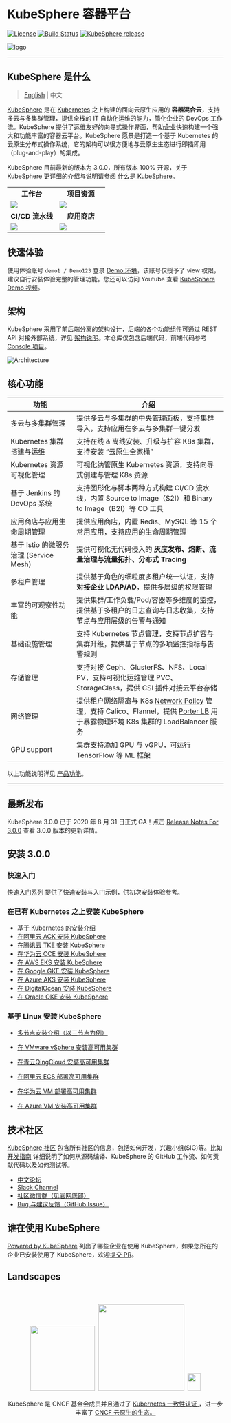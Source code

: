 # KubeSphere 容器平台

[![License](http://img.shields.io/badge/license-apache%20v2-blue.svg)](https://github.com/KubeSphere/KubeSphere/blob/master/LICENSE)
[![Build Status](https://travis-ci.org/kubesphere/kubesphere.svg?branch=master)](https://travis-ci.org/kubesphere/kubesphere)
[![KubeSphere release](https://img.shields.io/github/release/kubesphere/kubesphere.svg?color=release&label=release&logo=release&logoColor=release)](https://github.com/kubesphere/kubesphere/releases/tag/v3.0.0)

![logo](docs/images/kubesphere-logo.png)

----

## KubeSphere 是什么

> [English](README.md) | 中文

[KubeSphere](https://kubesphere.com.cn) 是在 [Kubernetes](https://kubernetes.io) 之上构建的面向云原生应用的 **容器混合云**，支持多云与多集群管理，提供全栈的 IT 自动化运维的能力，简化企业的 DevOps 工作流。KubeSphere 提供了运维友好的向导式操作界面，帮助企业快速构建一个强大和功能丰富的容器云平台。KubeSphere 愿景是打造一个基于 Kubernetes 的云原生分布式操作系统，它的架构可以很方便地与云原生生态进行即插即用（plug-and-play）的集成。

KubeSphere 目前最新的版本为 3.0.0，所有版本 100% 开源，关于 KubeSphere 更详细的介绍与说明请参阅 [什么是 KubeSphere](https://kubesphere.com.cn/docs/introduction/what-is-kubesphere/)。

<table>
  <tr>
      <td width="50%" align="center"><b>工作台</b></td>
      <td width="50%" align="center"><b>项目资源</b></td>
  </tr>
  <tr>
     <td><img src="docs/images/console.png"/></td>
     <td><img src="docs/images/project.png"/></td>
  </tr>
  <tr>
      <td width="50%" align="center"><b>CI/CD 流水线</b></td>
      <td width="50%" align="center"><b>应用商店</b></td>
  </tr>
  <tr>
     <td><img src="docs/images/cicd.png"/></td>
     <td><img src="docs/images/app-store.png"/></td>
  </tr>
</table>

## 快速体验

使用体验账号 `demo1 / Demo123` 登录 [Demo 环境](https://demo.kubesphere.io/)，该账号仅授予了 view 权限，建议自行安装体验完整的管理功能。您还可以访问 Youtube 查看 [KubeSphere Demo 视频](https://youtu.be/u5lQvhi_Xlc)。

## 架构

KubeSphere 采用了前后端分离的架构设计，后端的各个功能组件可通过 REST API 对接外部系统，详见 [架构说明](https://kubesphere.com.cn/docs/zh-CN/introduction/architecture/)。本仓库仅包含后端代码，前端代码参考 [Console 项目](https://github.com/kubesphere/console)。

![Architecture](docs/images/architecture.png)

## 核心功能

|功能 |介绍 |
| --- | ---|
|多云与多集群管理|提供多云与多集群的中央管理面板，支持集群导入，支持应用在多云与多集群一键分发|
| Kubernetes 集群搭建与运维 | 支持在线 & 离线安装、升级与扩容 K8s 集群，支持安装 “云原生全家桶” |
| Kubernetes 资源可视化管理 | 可视化纳管原生 Kubernetes 资源，支持向导式创建与管理 K8s 资源 |
| 基于 Jenkins 的 DevOps 系统 | 支持图形化与脚本两种方式构建 CI/CD 流水线，内置 Source to Image（S2I）和 Binary to Image（B2I）等 CD 工具 |
| 应用商店与应用生命周期管理 | 提供应用商店，内置 Redis、MySQL 等 15 个常用应用，支持应用的生命周期管理 |
| 基于 Istio 的微服务治理 (Service Mesh) | 提供可视化无代码侵入的 **灰度发布、熔断、流量治理与流量拓扑、分布式 Tracing** |
| 多租户管理 | 提供基于角色的细粒度多租户统一认证，支持 **对接企业 LDAP/AD**，提供多层级的权限管理 |
| 丰富的可观察性功能 | 提供集群/工作负载/Pod/容器等多维度的监控，提供基于多租户的日志查询与日志收集，支持节点与应用层级的告警与通知 |
|基础设施管理|支持 Kubernetes 节点管理，支持节点扩容与集群升级，提供基于节点的多项监控指标与告警规则 |
| 存储管理 | 支持对接 Ceph、GlusterFS、NFS、Local PV，支持可视化运维管理 PVC、StorageClass，提供 CSI 插件对接云平台存储 |
| 网络管理 | 提供租户网络隔离与 K8s [Network Policy](https://kubernetes.io/docs/concepts/services-networking/network-policies/) 管理，支持 Calico、Flannel，提供 [Porter LB](https://github.com/kubesphere/porter) 用于暴露物理环境 K8s 集群的 LoadBalancer 服务 |
| GPU support | 集群支持添加 GPU 与 vGPU，可运行 TensorFlow 等 ML 框架 |

以上功能说明详见 [产品功能](https://kubesphere.com.cn/docs/zh-CN/introduction/features/)。

----

## 最新发布

KubeSphere 3.0.0 已于 2020 年 8 月 31 日正式 GA！点击 [Release Notes For 3.0.0](https://kubesphere.com.cn/docs/release/release-v300/) 查看 3.0.0 版本的更新详情。

## 安装 3.0.0

### 快速入门

[快速入门系列](https://kubesphere.com.cn/docs/quick-start/) 提供了快速安装与入门示例，供初次安装体验参考。

### 在已有 Kubernetes 之上安装 KubeSphere

- [基于 Kubernetes 的安装介绍](https://kubesphere.com.cn/docs/installing-on-kubernetes/introduction/overview/)
- [在阿里云 ACK 安装 KubeSphere](https://kubesphere.com.cn/forum/d/1745-kubesphere-v3-0-0-dev-on-ack)
- [在腾讯云 TKE 安装 KubeSphere](https://kubesphere.com.cn/docs/installing-on-kubernetes/hosted-kubernetes/install-ks-on-tencent-tke/)
- [在华为云 CCE 安装 KubeSphere](https://kubesphere.com.cn/docs/installing-on-kubernetes/hosted-kubernetes/install-ks-on-huawei-cce/)
- [在 AWS EKS 安装 KubeSphere](https://kubesphere.com.cn/docs/installing-on-kubernetes/hosted-kubernetes/install-kubesphere-on-eks/)
- [在 Google GKE 安装 KubeSphere](https://kubesphere.com.cn/docs/installing-on-kubernetes/hosted-kubernetes/install-kubesphere-on-gke/)
- [在 Azure AKS 安装 KubeSphere](https://kubesphere.com.cn/docs/installing-on-kubernetes/hosted-kubernetes/install-kubesphere-on-aks/)
- [在 DigitalOcean 安装 KubeSphere](https://kubesphere.com.cn/docs/installing-on-kubernetes/hosted-kubernetes/install-kubesphere-on-do/)
- [在 Oracle OKE 安装 KubeSphere](https://kubesphere.com.cn/docs/installing-on-kubernetes/hosted-kubernetes/install-kubesphere-on-oke/)

### 基于 Linux 安装 KubeSphere

- [多节点安装介绍（以三节点为例）](https://kubesphere.com.cn/docs/installing-on-linux/introduction/multioverview/)
- [在 VMware vSphere 安装高可用集群](https://kubesphere.com.cn/docs/installing-on-linux/on-premises/install-kubesphere-on-vmware-vsphere/)
- [在青云QingCloud 安装高可用集群](https://kubesphere.com.cn/docs/installing-on-linux/public-cloud/kubesphere-on-qingcloud-instance/)
- [在阿里云 ECS 部署高可用集群](https://kubesphere.com.cn/docs/installing-on-linux/public-cloud/install-kubesphere-on-ali-ecs/)

- [在华为云 VM 部署高可用集群](https://kubesphere.com.cn/docs/installing-on-linux/public-cloud/install-kubesphere-on-huaweicloud-ecs/)
- [在 Azure VM 安装高可用集群](https://kubesphere.com.cn/docs/installing-on-linux/public-cloud/install-kubesphere-on-azure-vms/)

## 技术社区

[KubeSphere 社区](https://github.com/kubesphere/community) 包含所有社区的信息，包括如何开发，兴趣小组(SIG)等。比如[开发指南](https://github.com/kubesphere/community/tree/master/developer-guide/development) 详细说明了如何从源码编译、KubeSphere 的 GitHub 工作流、如何贡献代码以及如何测试等。

- [中文论坛](https://kubesphere.com.cn/forum/)
- [Slack Channel](https://join.slack.com/t/kubesphere/shared_invite/enQtNTE3MDIxNzUxNzQ0LTZkNTdkYWNiYTVkMTM5ZThhODY1MjAyZmVlYWEwZmQ3ODQ1NmM1MGVkNWEzZTRhNzk0MzM5MmY4NDc3ZWVhMjE)
- [社区微信群（见官网底部）](https://kubesphere.com.cn/)
- [Bug 与建议反馈（GitHub Issue）](https://github.com/kubesphere/kubesphere/issues)

## 谁在使用 KubeSphere

[Powered by KubeSphere](https://kubesphere.com.cn/case/) 列出了哪些企业在使用 KubeSphere，如果您所在的企业已安装使用了 KubeSphere，欢迎[提交 PR](https://github.com/kubesphere/kubesphere/blob/master/docs/powered-by-kubesphere.md)。

## Landscapes

<p align="center">
<br/><br/>
<img src="https://landscape.cncf.io/images/left-logo.svg" width="150"/>&nbsp;&nbsp;<img src="https://landscape.cncf.io/images/right-logo.svg" width="200"/>&nbsp;&nbsp;<img src="https://www.cncf.io/wp-content/uploads/2017/11/certified_kubernetes_color.png" height="40" width="30"/>
<br/><br/>
KubeSphere 是 CNCF 基金会成员并且通过了 <a href="https://www.cncf.io/certification/software-conformance/#logos">Kubernetes 一致性认证
</a>，进一步丰富了 <a href="https://landscape.cncf.io/landscape=observability-and-analysis&license=apache-license-2-0">CNCF 云原生的生态。
</a>
</p>
